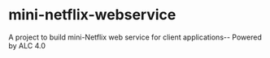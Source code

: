 # mini-netflix-webservice
A project to build mini-Netflix web service for client applications-- Powered by ALC 4.0
